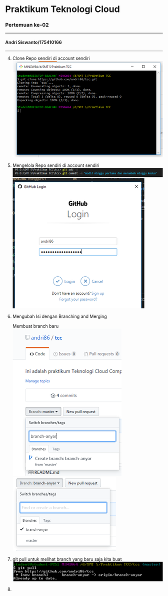 # Praktikum Teknologi Cloud
### Pertemuan ke-02
------------------------
#### Andri Siswanto/175410166
------------------------
4. Clone Repo sendiri di account sendiri
![alt text](ss-clone.png)

5. Mengelola Repo sendiri di account sendiri
![alt text](git-add.png)
![alt text](git-push.png)

6. Mengubah Isi dengan Branching and Merging
   
   Membuat branch baru
   ![alt text](create-branch.png)
   ![alt text](branch2.png)

7. git pull untuk melihat branch yang baru saja kita buat
   ![alt text](gitpull.png)
 
8. 




